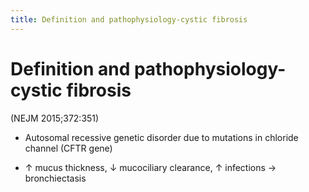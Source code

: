 ```yaml
---
title: Definition and pathophysiology-cystic fibrosis
---
```

# Definition and pathophysiology-cystic fibrosis


(NEJM 2015;372:351)

* Autosomal recessive genetic disorder due to mutations in chloride channel (CFTR gene)

* ↑ mucus thickness, ↓ mucociliary clearance, ↑ infections → bronchiectasis
